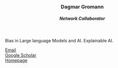 
<header class="post-header">
<h3 class="post-title">Dagmar Gromann</h3>
<h5 class="post-description">Network Collaborator</h5>
</header>

Bias in Large language Models and AI. Explainable AI.

<i class="fa fa-envelope"></i> <a href="mailto:dagmar.gromann@univie.ac.at">Email</a> <br />
<i class="ai ai-google-scholar"></i> <a href="https://scholar.google.com/citations?user=0GoPTqsAAAAJ&hl=en&oi=sra">Google Scholar</a> <br />
<i class="fa fa-globe"></i> <a href="http://dagmargromann.com/">Homepage</a>


